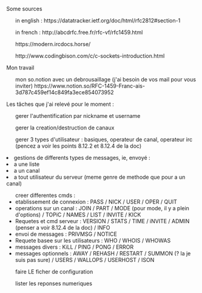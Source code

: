 <p>Some sources
	<ul>in english : https://datatracker.ietf.org/doc/html/rfc2812#section-1</ul>
	<ul>in french : http://abcdrfc.free.fr/rfc-vf/rfc1459.html</ul>
	<ul> https://modern.ircdocs.horse/</ul>
	<ul>http://www.codingbison.com/c/c-sockets-introduction.html</ul>
</p>
<p>Mon travail
<ul> mon so.notion avec un debrousaillage (j'ai besoin de vos mail pour vous inviter) https://www.notion.so/RFC-1459-Franc-ais-3d787c459ef14c849fa3ece854073952</ul>
</p>
<p> Les tâches que j'ai relevé pour le moment :
<ul>gerer l'authentification par nickname et username</ul>
<ul>gerer la creation/destruction de canaux</ul>
<ul>gerer 3 types d'utilisateur : basiques, operateur de canal, operateur irc (pencez a voir les points 8.12.2 et 8.12.4 de la doc)</ul>
<li>gestions de differents types de messages, ie, envoyé :
    <li>a une liste</li>
    <li>a un canal</li>
    <li>a tout utilisateur du serveur (meme genre de methode que pour a un canal)</li>
</li>
<ul>creer differentes cmds :
    <li>etablissement de connexion : PASS / NICK / USER / OPER / QUIT</li>
    <li>operations sur un canal : JOIN / PART / MODE (pour mode, il y a plein d'options) / TOPiC / NAMES / LIST / INVITE / KICK</li>
    <li>Requetes et cmd serveur : VERSION / STATS / TIME / iNVITE / ADMIN (penser a voir 8.12.4 de la doc) / INFO</li>
    <li>envoi de messages : PRIVMSG / NOTICE</li>
    <li>Requete basee sur les utilisateurs : WHO / WHOIS / WHOWAS</li>
    <li>messages divers : KiLL / PING / PONG / ERROR </li>
    <li>messages optionnels : AWAY / REHASH / RESTART / SUMMON (? la je suis pas sure) / USERS / WALLOPS / USERHOST / ISON</li>
</ul>
<ul>faire LE ficher de configuration</ul>
<ul>lister les reponses numeriques </ul>
</p>